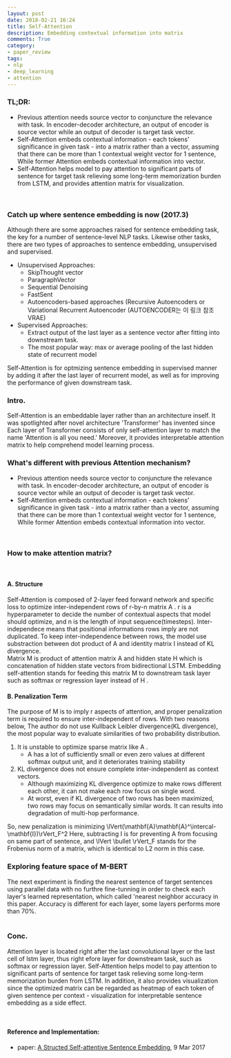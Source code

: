 ```yaml
---
layout: post
date: 2018-02-21 16:24
title: Self-Attention
description: Embedding contextual information into matrix 
comments: True
category: 
- paper_review
tags:
- nlp
- deep_learning
- attention
---
```

### TL;DR:
- Previous attention needs source vector to conjuncture the relevance with task. In encoder-decoder architecture, an output of encoder is source vector while an output of decoder is target task vector.
- Self-Attention embeds contextual information - each tokens' significance in given task - into a matrix rather than a vector, assuming that there can be more than 1 contextual weight vector for 1 sentence, While former Attention embeds contextual information into vector.
- Self-Attention helps model to pay attention to significant parts of sentence for target task relieving some long-term memorization burden from LSTM, and provides attention matrix for visualization. 
<!--more-->
<br>

### Catch up where sentence embedding is now (2017.3)
Although there are some approaches raised for sentence embedding task, the key for a number of sentence-level NLP tasks. Likewise other tasks, there are two types of approaches to sentence embedding, unsupervised and supervised.

- Unsupervised Approaches: 
  - SkipThought vector
  - ParagraphVector
  - Sequential Denoising
  - FastSent
  - Autoencoders-based approaches (Recursive Autoencoders or Variational Recurrent Autoencoder (AUTOENCODER는 이 링크 참조 VRAE)
- Supervised Approaches:
  - Extract output of the last layer as a sentence vector after fitting into downstream task.
  - The most popular way: max or average pooling of the last hidden state of recurrent model

Self-Attention is for optmizing sentence embedding in supervised manner by adding it after the last layer of recurrent model, as well as for improving the performance of given downstream task. 
<br>

### Intro.
Self-Attention is an embeddable layer rather than an architecture inself. It was spotlighted after novel architecture 'Transformer' has invented since Each layer of Transformer consists of only self-attention layer to match the name 'Attention is all you need.' Moreover, it provides interpretable attention matrix to help comprehend model learning process. 
<br>

###  What's different with previous Attention mechanism?
- Previous attention needs source vector to conjuncture the relevance with task. In encoder-decoder architecture, an output of encoder is source vector while an output of decoder is target task vector.
- Self-Attention embeds contextual information - each tokens' significance in given task - into a matrix rather than a vector, assuming that there can be more than 1 contextual weight vector for 1 sentence, While former Attention embeds contextual information into vector.
<br>

### How to make attention matrix?
<br>

#### A. Structure
Self-Attention is composed of 2-layer feed forward network and specific loss to optimize inter-independent rows of r-by-n matrix  A . r is a hyperparameter to decide the number of contextual aspects that model should optimize, and n is the length of input sequence(timesteps). Inter-independece means that positional informations rows imply are not duplicated. To keep inter-independence between rows, the model use substraction between dot product of   A  and identity matrix I instead of KL divergence. <br>
Matrix  M  is product of attention matrix  A  and hidden state  H  which is concatenation of hidden state vectors from bidirectional LSTM. Embedding self-attention stands for feeding this matrix  M  to downstream task layer such as softmax or regression layer instead of  H .
<br>

#### B. Penalization Term
The purpose of  M  is to imply r aspects of attention, and proper penalization term is required to ensure inter-independent of rows. 
With two reasons below, The author do not use Kullback Leibler divergence(KL divergence), the most popular way to evaluate similarities of two probability distribution.

1. It is unstable to optimize sparse matrix like  A .
   -  A  has a lot of sufficiently small or even zero values at different softmax output unit, and it deteriorates training stability
2. KL divergence does not ensure complete inter-independent as context vectors.
   - Although maximizing KL divergence optimize to make rows different each other, it can not make each row focus on single word. 
   - At worst, even if KL divergence of two rows has been maximized, two rows may focus on semantically similar words. It can results into degradation of multi-hop performance.

So, new penalization is  minimizing \lVert(\mathbf{A}\mathbf{A}^\intercal-\mathbf{I})\rVert_F^2
Here, subtracting  I  is for preventing A from focusing on same part of sentence, and \lVert \bullet \rVert_F stands for the Frobenius norm of a matrix, which is identical to  L2  norm in this case.
<br>

### Exploring feature space of M-BERT
The next experiment is finding the nearest sentence of target sentences using parallel data with no furthre fine-tunning in order to check each layer's learned representation, which called 'nearest neighbor accuracy in this paper.  Accuracy is different for each layer, some layers performs more than 70%.<br> 
<br>

### Conc.
Attention layer is located right after the last convolutional layer or the last cell of lstm layer, thus right efore layer for downstream task, such as softmax or regression layer. Self-Attention helps model to pay attention to significant parts of sentence for target task relieving some long-term memorization burden from LSTM. In addition, it also provides visualization since the optimized matrix can be regarded as heatmap of each token of given sentence per context - visualization for interpretable sentence embedding as a side effect. 
<br>

<!--language-->


<!--footer-->
<br>

#### Reference and Implementation:
- paper: [A Structed Self-attentive Sentence Embedding](https://arxiv.org/abs/1703.03130), 9 Mar 2017